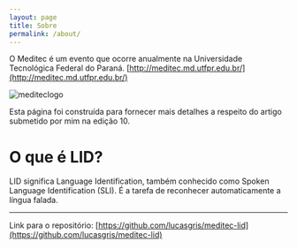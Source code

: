 ```yaml
---
layout: page
title: Sobre
permalink: /about/
---
```


O Meditec é um evento que ocorre anualmente na Universidade Tecnológica Federal do Paraná.
[http://meditec.md.utfpr.edu.br/](http://meditec.md.utfpr.edu.br/)

![mediteclogo](/meditec-lid-pages/images/LogoMeditec.png)

Esta página foi construída para fornecer mais detalhes a respeito do artigo submetido por mim na edição 10.

# O que é LID?

LID significa Language Identification, também conhecido como Spoken Language Identification (SLI). É a tarefa de reconhecer automaticamente a língua falada. 

---
Link para o repositório: [https://github.com/lucasgris/meditec-lid](https://github.com/lucasgris/meditec-lid)
